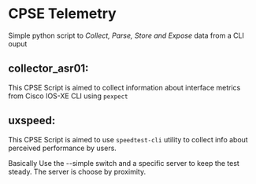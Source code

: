 # CPSE Telemetry

Simple python script to _Collect, Parse, Store and Expose_ data from a CLI ouput


## collector_asr01:

This CPSE Script is aimed to collect information about interface metrics from Cisco IOS-XE CLI using ```pexpect```


## uxspeed:

This CPSE Script is aimed to use ```speedtest-cli``` utility to collect info about perceived performance by users.

Basically Use the --simple switch and a specific server to keep the test steady. The server is choose by proximity.

